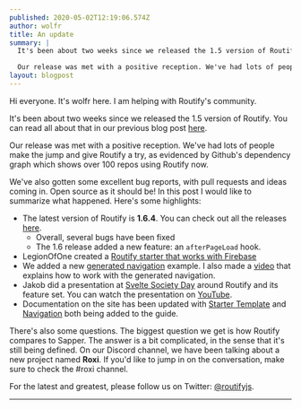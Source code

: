 ```yaml
---
published: 2020-05-02T12:19:06.574Z
author: wolfr
title: An update
summary: |
  It's been about two weeks since we released the 1.5 version of Routify. You can read all about that in our previous blog post [here](https://routify.dev/blog/announcing-1.5).

  Our release was met with a positive reception. We've had lots of people make the jump and give Routify a try, as evidenced by Github's dependency graph which shows over 100 repos using Routify now.
layout: blogpost
---
```


Hi everyone. It's wolfr here. I am helping with Routify's community.

It's been about two weeks since we released the 1.5 version of Routify. You can read all about that in our previous blog post [here](https://routify.dev/blog/announcing-1.5).

Our release was met with a positive reception. We've had lots of people make the jump and give Routify a try, as evidenced by Github's dependency graph which shows over 100 repos using Routify now.

We've also gotten some excellent bug reports, with pull requests and ideas coming in. Open source as it should be! In this post I would like to summarize what happened. Here's some highlights:

* The latest version of Routify is **1.6.4**. You can check out all the releases [here](https://github.com/roxiness/routify/releases).
  * Overall, several bugs have been fixed
  * The 1.6 release added a new feature: an `afterPageLoad` hook.
* LegionOfOne created a [Routify starter that works with Firebase](https://github.com/lpshanley/routify-starter-firebase)
* We added a new [generated navigation](https://routify.dev/examples/generated-navigation) example. I also made a [video](https://www.youtube.com/watch?v=5j0zYxsZ-7I) that explains how to work with the generated navigation.
* Jakob did a presentation at [Svelte Society Day](https://sveltesociety.dev/) around Routify and its feature set. You can watch the presentation on [YouTube](https://www.youtube.com/watch?v=3RXqJGZUxy4).
* Documentation on the site has been updated with [Starter Template](/guide/starter-Template) and [Navigation](/guide/navigation) both being added to the guide.

There's also some questions. The biggest question we get is how Routify compares to Sapper. The answer is a bit complicated, in the sense that it's still being defined. On our Discord channel, we have been talking about a new project named **Roxi**. If you'd like to jump in on the conversation, make sure to check the #roxi channel.

For the latest and greatest, please follow us on Twitter: [@routifyjs](https://twitter.com/routifyjs).

---
